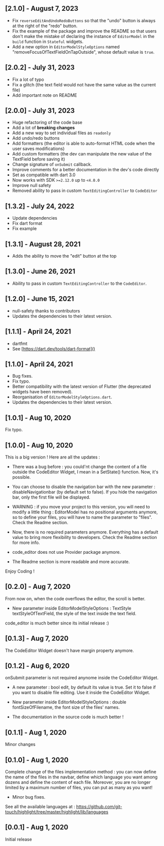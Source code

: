 ## [2.1.0] - August 7, 2023

+ Fix `reverseEditAndUndoRedoButtons` so that the "undo" button is always at the right of the "redo" button.
+ Fix the example of the package and improve the README so that users don't make the mistake of declaring the instance of `EditorModel` in the `build` function in `Stateful` widgets.
+ Add a new option in `EditorModelStyleOptions` named "removeFocusOfTextFieldOnTapOutside", whose default value is `true`.

## [2.0.2] - July 31, 2023

+ Fix a lot of typo
+ Fix a glitch (the text field would not have the same value as the current file)
+ Add important note on README

## [2.0.0] - July 31, 2023

+ Huge refactoring of the code base
+ Add a lot of **breaking changes**
+ Add a new way to set individual files as `readonly`
+ Add undo/redo buttons
+ Add formatters (the editor is able to auto-format HTML code when the user saves modifications)
+ Add custom formatters (the dev can manipulate the new value of the TextField before saving it)
+ Change signature of `onSubmit` callback.
+ Improve comments for a better documentation in the dev's code directly
+ Set as compatible with dart 3.0
+ Now works with SDK `>=2.12.0` up to `<4.0.0`
+ Improve null safety
+ Removed ability to pass in custom `TextEditingController` to `CodeEditor`

## [1.3.2] - July 24, 2022

+ Update dependencies
+ Fix dart format
+ Fix example

## [1.3.1] - August 28, 2021

+ Adds the ability to move the "edit" button at the top

## [1.3.0] - June 26, 2021

+ Ability to pass in custom `TextEditingController` to the `CodeEditor`.

## [1.2.0] - June 15, 2021

+ null-safety thanks to contributors
+ Updates the dependencies to their latest version.

## [1.1.1] - April 24, 2021

+ dartfmt
+ See [https://dart.dev/tools/dart-format]()

## [1.1.0] - April 24, 2021

+ Bug fixes.
+ Fix typo.
+ Better compatibility with the latest version of Flutter (the deprecated widgets have been removed).
+ Reorganisation of `EditorModelStyleOptions.dart`.
+ Updates the dependencies to their latest version.

## [1.0.1] - Aug 10, 2020

Fix typo.

## [1.0.0] - Aug 10, 2020

This is a big version !
Here are all the updates : 

+ There was a bug before : you could'nt change the content of a file outside the CodeEditor Widget, I mean in a SetState() function. Now, it's possible.

+ You can choose to disable the navigation bar with the new parameter : disableNavigationbar (by default set to false). If you hide the navigation bar, only the first file will be displayed.

+ WARNING : if you move your project to this version, you will need to modify a little thing : EditorModel has no positional arguments anymore, so to define your files, you will have to name the parameter to "files". Check the Readme section.

+ Now, there is no required parameters anymore. Everything has a default value to bring more flexibility to developers. Check the Readme section for more info.

+ code_editor does not use Provider package anymore.

+ The Readme section is more readable and more accurate.

Enjoy Coding !

## [0.2.0] - Aug 7, 2020

From now on, when the code overflows the editor, the scroll is better.

+ New parameter inside EditorModelStyleOptions : TextStyle textStyleOfTextField, the style of the text inside the text field.

code_editor is much better since its initial release :)

## [0.1.3] - Aug 7, 2020

The CodeEditor Widget doesn't have margin property anymore.

## [0.1.2] - Aug 6, 2020

onSubmit parameter is not required anynome inside the CodeEditor Widget.

+ A new parameter : bool edit, by default its value is true. Set it to false if you want to disable file editing. Use it inside the CodeEditor Widget.

+ New parameter inside EditorModelStyleOptions : double fontSizeOfFilename, the font size of the files' names.

+ The documentation in the source code is much better !

## [0.1.1] - Aug 1, 2020

Minor changes

## [0.1.0] - Aug 1, 2020

Complete change of the files implementation method : you can now define the name of the files in the navbar, define which language you want among dozens and define the content of each file. Moreover, you are no longer limited by a maximum number of files, you can put as many as you want!

+ Minor bug fixes.

See all the available languages at :
https://github.com/git-touch/highlight/tree/master/highlight/lib/languages

## [0.0.1] - Aug 1, 2020

Initial release
